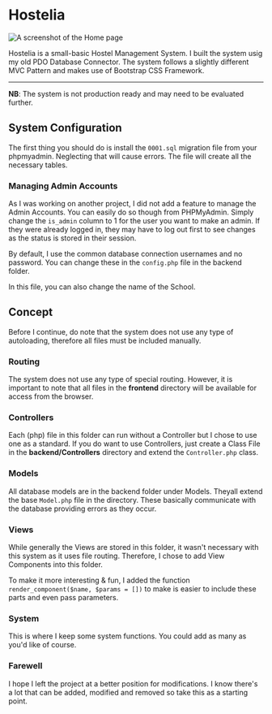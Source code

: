 # Hostelia

![A screenshot of the Home page](./Home-Screenshot)

Hostelia is a small-basic Hostel Management System. I built the system usig my old PDO Database Connector. The system follows a slightly different MVC Pattern and makes use of Bootstrap CSS Framework.

---

**NB**: The system is not production ready and may need to be evaluated further.

## System Configuration

The first thing you should do is install the `0001.sql` migration file from your phpmyadmin. Neglecting that will cause errors. The file will create all the necessary tables.

### Managing Admin Accounts

As I was working on another project, I did not add a feature to manage the Admin Accounts. You can easily do so though from PHPMyAdmin. Simply change the `is_admin` column to 1 for the user you want to make an admin. If they were already logged in, they may have to log out first to see changes as the status is stored in their session.

By default, I use the common database connection usernames and no password. You can change these in the `config.php` file in the backend folder.

In this file, you can also change the name of the School.

## Concept

Before I continue, do note that the system does not use any type of autoloading, therefore all files must be included manually.

### Routing

The system does not use any type of special routing. However, it is important to note that all files in the **frontend** directory will be available for access from the browser.

### Controllers

Each (php) file in this folder can run without a Controller but I chose to use one as a standard. If you do want to use Controllers, just create a Class File in the **backend/Controllers** directory and extend the `Controller.php` class.

### Models

All database models are in the backend folder under Models. Theyall extend the base `Model.php` file in the directory. These basically communicate with the database providing errors as they occur.

### Views

While generally the Views are stored in this folder, it wasn't necessary with this system as it uses file routing. Therefore, I chose to add View Components into this folder.

To make it more interesting & fun, I added the function `render_component($name, $params = [])` to make is easier to include these parts and even pass parameters.

### System

This is where I keep some system functions. You could add as many as you'd like of course.

### Farewell

I hope I left the project at a better position for modifications. I know there's a lot that can be added, modified and removed so take this as a starting point.

[Home-Screenshot]: ./Hostelia%20Home.png